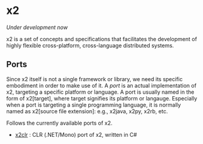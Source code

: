 x2
==

_Under development now_

x2 is a set of concepts and specifications that facilitates the development of
highly flexible cross-platform, cross-language distributed systems.

Ports
-----

Since x2 itself is not a single framework or library, we need its specific
embodiment in order to make use of it. A _port_ is an actual implementation of x2,
targeting a specific platform or language. A port is usually named in the form of
x2[target], where target signifies its platform or langauge. Especially when a
port is targeting a single programming language, it is normally named as
x2[source file extension]: e.g., x2java, x2py, x2rb, etc.

Follows the currently available ports of x2.

* [x2clr](https://github.com/jaykang920/x2clr) : CLR (.NET/Mono) port of x2,
  written in C#
